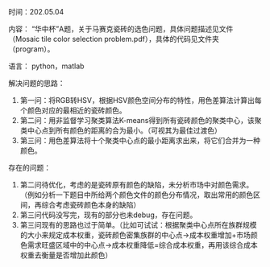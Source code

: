 时间：202.05.04

内容：
“华中杯”A题，关于马赛克瓷砖的选色问题，具体问题描述见文件（Mosaic tile color selection problem.pdf），具体的代码见文件夹（program）。

语言：
 python，matlab

解决问题的思路：
1. 第一问：将RGB转HSV，根据HSV颜色空间分布的特性，用色差算法计算出每个颜色对应的最相近的瓷砖颜色。
2. 第二问：用非监督学习聚类算法K-means得到所有瓷砖颜色的聚类中心，该聚类中心点到所有颜色的距离的合为最小。（可视其为最佳过渡色）
3. 第三问：用色差算法将十个聚类中心点的最小距离求出来，将它们合并为一种颜色。

存在的问题：
1. 第二问待优化，考虑的是瓷砖原有颜色的缺陷，未分析市场中对颜色需求。（例如分析一下题目中所给两个颜色文件的颜色分布情况，取出常用的颜色区间，再综合考虑瓷砖颜色本身的缺陷）
2. 第三问代码没写完，现有的部分也未debug，存在问题。
3. 第三问现有的思路也过于简单。（比如可试试：根据聚类中心点所在族群规模的大小来规定成本权重，瓷砖颜色密集族群的中心点->成本权重增加+市场颜色需求旺盛区域中的中心点->成本权重降低=综合成本权重，再用该综合成本权重去衡量是否增加此颜色）

